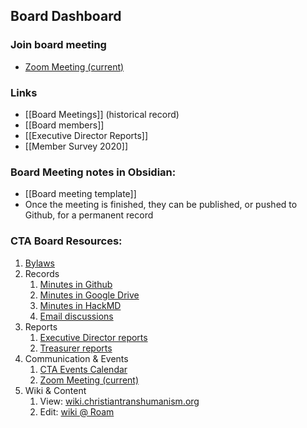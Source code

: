 ## Board Dashboard

### Join board meeting
- [Zoom Meeting (current)](https://www.christiantranshumanism.org/zoom)

### Links
- [[Board Meetings]] (historical record)
- [[Board members]]
- [[Executive Director Reports]]
- [[Member Survey 2020]]
### Board Meeting notes in Obsidian:
- [[Board meeting template]]
- Once the meeting is finished, they can be published, or pushed to Github, for a permanent record
### CTA Board Resources:
1. [Bylaws](https://github.com/christian-transhumanism/bylaws)
2. Records
    1. [Minutes in Github](https://github.com/christian-transhumanism/board)
    2. [Minutes in Google Drive](https://drive.google.com/open?id=0B7GmjSbYZdUdZHlmYzZkS0VYOUE)
    3.  [Minutes in HackMD](https://hackmd.io/team/board-of-the-cta)
    4. [Email discussions](https://groups.google.com/forum/#!forum/board-of-the-cta)
3. Reports
    1. [Executive Director reports](https://www.christiantranshumanism.org/reports/membership)
    2. [Treasurer reports](https://www.christiantranshumanism.org/reports/treasurer)
4. Communication & Events
    1. [CTA Events Calendar](https://www.christiantranshumanism.org/calendar)
    2. [Zoom Meeting (current)](https://www.christiantranshumanism.org/zoom)
5. Wiki & Content
	1. View: [wiki.christiantranshumanism.org](https://wiki.christiantranshumanism.org)
	2. Edit: [wiki @ Roam](https://roamresearch.com/#/app/christiantranshumanism)